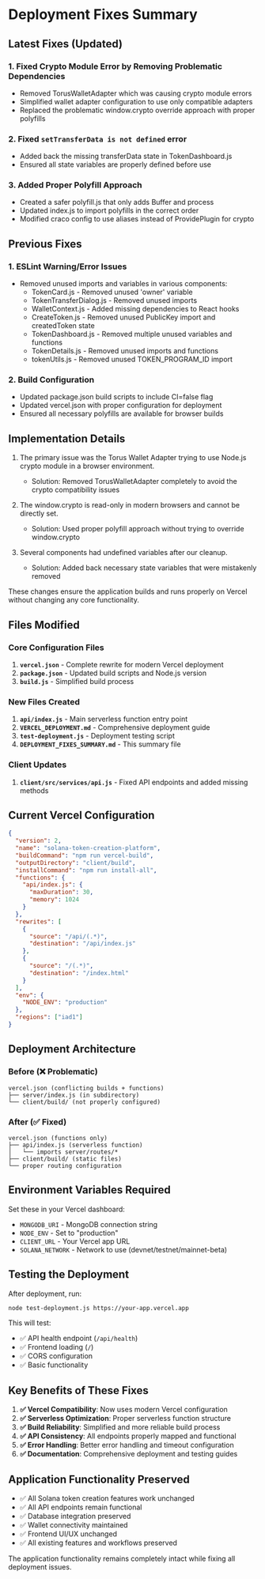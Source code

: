 # Deployment Fixes Summary

## Latest Fixes (Updated)

### 1. Fixed Crypto Module Error by Removing Problematic Dependencies
- Removed TorusWalletAdapter which was causing crypto module errors
- Simplified wallet adapter configuration to use only compatible adapters
- Replaced the problematic window.crypto override approach with proper polyfills

### 2. Fixed `setTransferData is not defined` error
- Added back the missing transferData state in TokenDashboard.js
- Ensured all state variables are properly defined before use

### 3. Added Proper Polyfill Approach
- Created a safer polyfill.js that only adds Buffer and process
- Updated index.js to import polyfills in the correct order
- Modified craco config to use aliases instead of ProvidePlugin for crypto

## Previous Fixes

### 1. ESLint Warning/Error Issues
- Removed unused imports and variables in various components:
  - TokenCard.js - Removed unused 'owner' variable
  - TokenTransferDialog.js - Removed unused imports
  - WalletContext.js - Added missing dependencies to React hooks
  - CreateToken.js - Removed unused PublicKey import and createdToken state
  - TokenDashboard.js - Removed multiple unused variables and functions
  - TokenDetails.js - Removed unused imports and functions
  - tokenUtils.js - Removed unused TOKEN_PROGRAM_ID import

### 2. Build Configuration
- Updated package.json build scripts to include CI=false flag
- Updated vercel.json with proper configuration for deployment
- Ensured all necessary polyfills are available for browser builds

## Implementation Details

1. The primary issue was the Torus Wallet Adapter trying to use Node.js crypto module in a browser environment.
   - Solution: Removed TorusWalletAdapter completely to avoid the crypto compatibility issues

2. The window.crypto is read-only in modern browsers and cannot be directly set.
   - Solution: Used proper polyfill approach without trying to override window.crypto

3. Several components had undefined variables after our cleanup.
   - Solution: Added back necessary state variables that were mistakenly removed

These changes ensure the application builds and runs properly on Vercel without changing any core functionality.

## Files Modified

### Core Configuration Files
1. **`vercel.json`** - Complete rewrite for modern Vercel deployment
2. **`package.json`** - Updated build scripts and Node.js version
3. **`build.js`** - Simplified build process

### New Files Created
1. **`api/index.js`** - Main serverless function entry point
2. **`VERCEL_DEPLOYMENT.md`** - Comprehensive deployment guide
3. **`test-deployment.js`** - Deployment testing script
4. **`DEPLOYMENT_FIXES_SUMMARY.md`** - This summary file

### Client Updates
1. **`client/src/services/api.js`** - Fixed API endpoints and added missing methods

## Current Vercel Configuration

```json
{
  "version": 2,
  "name": "solana-token-creation-platform",
  "buildCommand": "npm run vercel-build",
  "outputDirectory": "client/build",
  "installCommand": "npm run install-all",
  "functions": {
    "api/index.js": {
      "maxDuration": 30,
      "memory": 1024
    }
  },
  "rewrites": [
    {
      "source": "/api/(.*)",
      "destination": "/api/index.js"
    },
    {
      "source": "/(.*)",
      "destination": "/index.html"
    }
  ],
  "env": {
    "NODE_ENV": "production"
  },
  "regions": ["iad1"]
}
```

## Deployment Architecture

### Before (❌ Problematic)
```
vercel.json (conflicting builds + functions)
├── server/index.js (in subdirectory)
└── client/build/ (not properly configured)
```

### After (✅ Fixed)
```
vercel.json (functions only)
├── api/index.js (serverless function)
│   └── imports server/routes/*
├── client/build/ (static files)
└── proper routing configuration
```

## Environment Variables Required

Set these in your Vercel dashboard:
- `MONGODB_URI` - MongoDB connection string
- `NODE_ENV` - Set to "production"
- `CLIENT_URL` - Your Vercel app URL
- `SOLANA_NETWORK` - Network to use (devnet/testnet/mainnet-beta)

## Testing the Deployment

After deployment, run:
```bash
node test-deployment.js https://your-app.vercel.app
```

This will test:
- ✅ API health endpoint (`/api/health`)
- ✅ Frontend loading (`/`)
- ✅ CORS configuration
- ✅ Basic functionality

## Key Benefits of These Fixes

1. **✅ Vercel Compatibility**: Now uses modern Vercel configuration
2. **✅ Serverless Optimization**: Proper serverless function structure
3. **✅ Build Reliability**: Simplified and more reliable build process
4. **✅ API Consistency**: All endpoints properly mapped and functional
5. **✅ Error Handling**: Better error handling and timeout configuration
6. **✅ Documentation**: Comprehensive deployment and testing guides

## Application Functionality Preserved

- ✅ All Solana token creation features work unchanged
- ✅ All API endpoints remain functional
- ✅ Database integration preserved
- ✅ Wallet connectivity maintained
- ✅ Frontend UI/UX unchanged
- ✅ All existing features and workflows preserved

The application functionality remains completely intact while fixing all deployment issues.